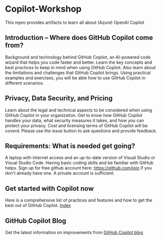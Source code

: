 # Copilot-Workshop
This repro provides artifacts to learn all about (Azure) OpenAI Copilot

## Introduction – Where does GitHub Copilot come from?
Background and technology behind GitHub Copilot, an AI-powered code wizard that helps you code faster and better. Learn the key concepts and best practices to keep in mind when using GitHub Copilot. Also learn about the limitations and challenges that GitHub Copilot brings. Using practical examples and exercises, you will be able how to use GitHub Copilot in different scenarios.

## Privacy, Data Security, and Pricing
Learn about the legal and technical aspects to be considered when using GitHub Copilot in your organization. Get to know how GitHub Copilot handles your data, what security measures it takes, and how you can protect your privacy. Cost and licensing terms of GitHub Copilot will be coverd. Please use the issue button to ask questions and provide feedback.

## Requirements:  What is needed get going?
A laptop with internet access and an up-to-date version of Visual Studio or Visual Studio Code. Having basic coding skills and be familiar with GitHub helps. Sign up for free github account here: https://github.com/join if you don't already have one. A private account is sufficient.

## Get started with Copilot now
Here is a comprehensive list of practices and features and how to get the best out of GitHub Copilot. [Index](index.md) 

## GitHub Copilot Blog
Get the latest information on improvements from [GitHub Copilot blog](https://github.blog/changelog/label/copilot/)